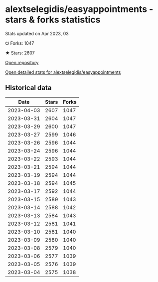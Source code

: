 # alextselegidis/easyappointments - stars & forks statistics

Stats updated on Apr 2023, 03

☋ Forks: 1047

★ Stars: 2607

[Open repository](https://github.com/alextselegidis/easyappointments)

[Open detailed stats for alextselegidis/easyappointments](https://reviewgithub.com/rep/alextselegidis/easyappointments)

## Historical data
| Date | Stars | Forks |
|------|-------|-------|
| 2023-04-03 | 2607 | 1047 | 
| 2023-03-31 | 2604 | 1047 | 
| 2023-03-29 | 2600 | 1047 | 
| 2023-03-27 | 2599 | 1046 | 
| 2023-03-26 | 2596 | 1044 | 
| 2023-03-24 | 2596 | 1044 | 
| 2023-03-22 | 2593 | 1044 | 
| 2023-03-21 | 2594 | 1044 | 
| 2023-03-19 | 2594 | 1044 | 
| 2023-03-18 | 2594 | 1045 | 
| 2023-03-17 | 2592 | 1044 | 
| 2023-03-15 | 2589 | 1043 | 
| 2023-03-14 | 2588 | 1042 | 
| 2023-03-13 | 2584 | 1043 | 
| 2023-03-12 | 2581 | 1041 | 
| 2023-03-10 | 2581 | 1040 | 
| 2023-03-09 | 2580 | 1040 | 
| 2023-03-08 | 2579 | 1040 | 
| 2023-03-06 | 2577 | 1039 | 
| 2023-03-05 | 2576 | 1039 | 
| 2023-03-04 | 2575 | 1038 | 


